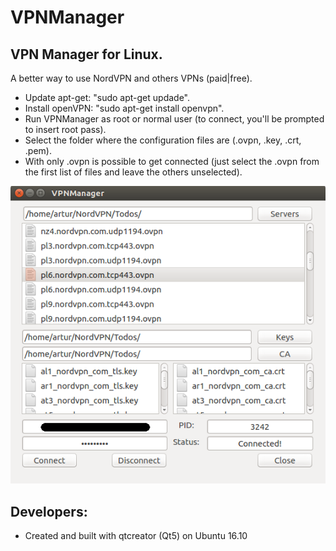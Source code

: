 # VPNManager

VPN Manager for Linux.
-----------

A better way to use NordVPN and others VPNs (paid|free).

- Update apt-get: "sudo apt-get updade".
- Install openVPN: "sudo apt-get install openvpn".
- Run VPNManager as root or normal user (to connect, you'll be prompted to insert root pass).
- Select the folder where the configuration files are (.ovpn, .key, .crt, .pem).
- With only .ovpn is possible to get connected (just select the .ovpn from the first list of files and leave the others unselected).


![alt tag](https://raw.githubusercontent.com/arturgontijo/VPNManager/master/screenshots/screenshot_01.png)


Developers:
-----------

- Created and built with qtcreator (Qt5) on Ubuntu 16.10

